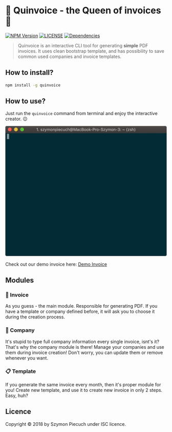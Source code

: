# :crown: Quinvoice - the Queen of invoices :rocket:

[![NPM Version](https://img.shields.io/npm/v/quinvoice.svg)](https://www.npmjs.com/package/quinvoice)
[![LICENSE](https://img.shields.io/github/license/qcumbeer/quinvoice.svg)](https://github.com/Qcumbeer/quinvoice)
[![Dependencies](https://img.shields.io/david/qcumbeer/quinvoice.svg)](https://www.npmjs.com/package/quinvoice)

> Quinvoice is an interactive CLI tool for generating **simple** PDF invoices. It uses clean bootstrap template, and has possibility to save common used companies and invoice templates.

## How to install?

```bash
npm install -g quinvoice
```

## How to use?

Just run the `quinvoice` command from terminal and enjoy the interactive creator. :wink:

![Demo Gif](docs/demo.gif)

Check out our demo invoice here: [Demo Invoice](https://github.com/Qcumbeer/quinvoice/blob/master/docs/Faktura%20VAT%201:11:2018.pdf)

## Modules

### :pencil: Invoice

As you guess - the main module. Responsible for generating PDF. If you have a template or company defined before, it will ask you to choose it during the creation process.

### :department_store: Company

It's stupid to type full company information every single invoice, isnt's it? That's why the company module is there! Manage your companies and use them during invoice creation! Don't worry, you can update them or remove whenever you want.

### :clipboard: Template

If you generate the same invoice every month, then it's proper module for you! Create new template, and use it to create new invoice in only 2 steps. Easy, huh?

## Licence

Copyright &copy; 2018 by Szymon Piecuch under ISC licence.
